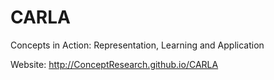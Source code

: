 # CARLA
Concepts in Action: Representation, Learning and Application

Website: http://ConceptResearch.github.io/CARLA
